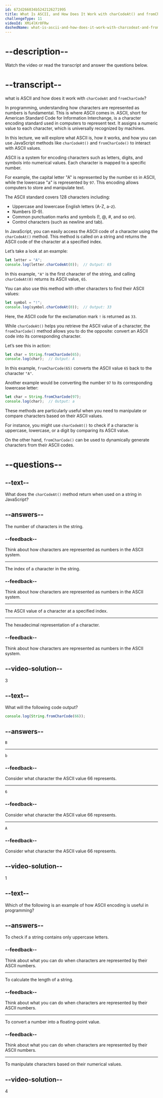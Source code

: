 ```yaml
---
id: 672d266034b5242126271995
title: What Is ASCII, and How Does It Work with charCodeAt() and fromCharCode()?
challengeType: 11
videoId: XMi4lKr0FRw
dashedName: what-is-ascii-and-how-does-it-work-with-charcodeat-and-fromcharcode
---
```


# --description--

Watch the video or read the transcript and answer the questions below.

# --transcript--

what is ASCII and how does it work with `charCodeAt` and `fromCharCode`?

In programming, understanding how characters are represented as numbers is fundamental. This is where ASCII comes in. ASCII, short for American Standard Code for Information Interchange, is a character encoding standard used in computers to represent text. It assigns a numeric value to each character, which is universally recognized by machines.

In this lecture, we will explore what ASCII is, how it works, and how you can use JavaScript methods like `charCodeAt()` and `fromCharCode()` to interact with ASCII values.

ASCII is a system for encoding characters such as letters, digits, and symbols into numerical values. Each character is mapped to a specific number.

For example, the capital letter "A" is represented by the number `65` in ASCII, while the lowercase "a" is represented by `97`. This encoding allows computers to store and manipulate text.

The ASCII standard covers 128 characters including:

- Uppercase and lowercase English letters (A-Z, a-z).
- Numbers (0-9).  
- Common punctuation marks and symbols (!, @, #, and so on).
- Control characters (such as newline and tab).  

In JavaScript, you can easily access the ASCII code of a character using the `charCodeAt()` method. This method is called on a string and returns the ASCII code of the character at a specified index.

Let’s take a look at an example:

```js
let letter = "A";
console.log(letter.charCodeAt(0));  // Output: 65
```

In this example, `"A"` is the first character of the string, and calling `charCodeAt(0)` returns its ASCII value, `65`.

You can also use this method with other characters to find their ASCII values:

```js
let symbol = "!";
console.log(symbol.charCodeAt(0));  // Output: 33
```

Here, the ASCII code for the exclamation mark `!` is returned as `33`.

While `charCodeAt()` helps you retrieve the ASCII value of a character, the `fromCharCode()` method allows you to do the opposite: convert an ASCII code into its corresponding character.

Let’s see this in action:

```js
let char = String.fromCharCode(65);
console.log(char);  // Output: A
```

In this example, `fromCharCode(65)` converts the ASCII value `65` back to the character `"A"`.

Another example would be converting the number `97` to its corresponding lowercase letter:

```js
let char = String.fromCharCode(97);
console.log(char);  // Output: a
```

These methods are particularly useful when you need to manipulate or compare characters based on their ASCII values.

For instance, you might use `charCodeAt()` to check if a character is uppercase, lowercase, or a digit by comparing its ASCII value.

On the other hand, `fromCharCode()` can be used to dynamically generate characters from their ASCII codes.

# --questions--

## --text--

What does the `charCodeAt()` method return when used on a string in JavaScript?

## --answers--

The number of characters in the string.

### --feedback--

Think about how characters are represented as numbers in the ASCII system.

---

The index of a character in the string.

### --feedback--

Think about how characters are represented as numbers in the ASCII system.

---

The ASCII value of a character at a specified index.

---

The hexadecimal representation of a character.

### --feedback--

Think about how characters are represented as numbers in the ASCII system.

## --video-solution--

3

## --text--

What will the following code output?

```js
console.log(String.fromCharCode(66));
```

## --answers--

`B`

---

`b`

### --feedback--

Consider what character the ASCII value 66 represents.

---

`6`

### --feedback--

Consider what character the ASCII value 66 represents.

---

`A`

### --feedback--

Consider what character the ASCII value 66 represents.

## --video-solution--

1

## --text--

Which of the following is an example of how ASCII encoding is useful in programming?

## --answers--

To check if a string contains only uppercase letters.

### --feedback--

Think about what you can do when characters are represented by their ASCII numbers.

---

To calculate the length of a string.

### --feedback--

Think about what you can do when characters are represented by their ASCII numbers.

---

To convert a number into a floating-point value.

### --feedback--

Think about what you can do when characters are represented by their ASCII numbers.

---

To manipulate characters based on their numerical values.

## --video-solution--

4
